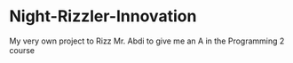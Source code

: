 # Night-Rizzler-Innovation
My very own project to Rizz Mr. Abdi to give me an A in the Programming 2 course
